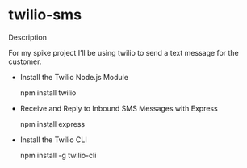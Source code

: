 # twilio-sms

Description

For my spike project I’ll be using twilio to send a text message for the customer.
    
* Install the Twilio Node.js Module
        
    npm install twilio

* Receive and Reply to Inbound SMS Messages with Express

    npm install express

* Install the Twilio CLI

    npm install -g twilio-cli